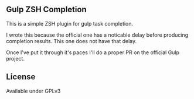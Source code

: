 ## Gulp ZSH Completion

This is a simple ZSH plugin for gulp task completion.

I wrote this because the official one has a noticable delay before producing completion results. This one does not have that delay.

Once I've put it through it's paces I'll do a proper PR on the official Gulp project.

## License

Available under GPLv3